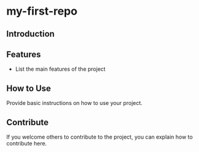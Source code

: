 # my-first-repo

## Introduction

## Features
- List the main features of the project

## How to Use
Provide basic instructions on how to use your project.

## Contribute
If you welcome others to contribute to the project, you can explain how to contribute here.
